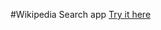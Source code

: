 #Wikipedia Search app
[Try it here](http://htmlpreview.github.io/?https://github.com/aleksarakic/wiki-search/blob/master/index.html)